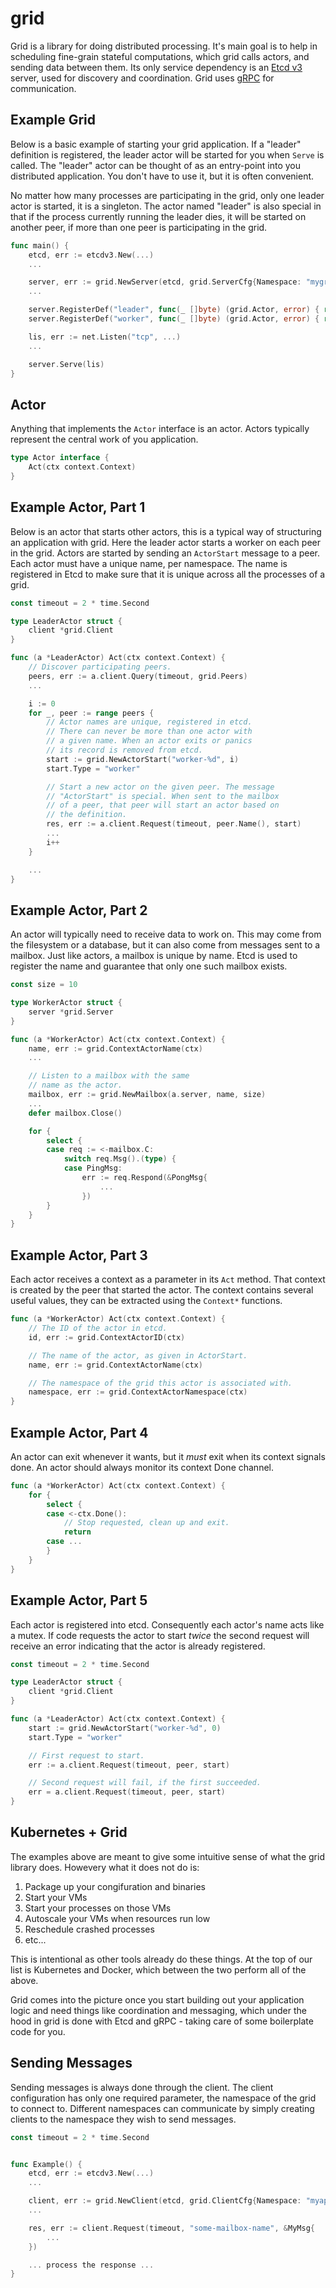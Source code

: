grid
====

Grid is a library for doing distributed processing. It's main goal is to help
in scheduling fine-grain stateful computations, which grid calls actors, and
sending data between them. Its only service dependency is an
[Etcd v3](https://github.com/coreos/etcd) server, used for discovery and
coordination. Grid uses [gRPC](http://www.grpc.io/) for communication.

## Example Grid
Below is a basic example of starting your grid application. If a "leader"
definition is registered, the leader actor will be started for you when
`Serve` is called. The "leader" actor can be thought of as an entry-point
into you distributed application. You don't have to use it, but it is often
convenient. 

No matter how many processes are participating in the grid, only one leader
actor is started, it is a singleton.  The actor named "leader" is also special
in that if the process currently running the leader dies, it will be started
on another peer, if more than one peer is participating in the grid.

```go
func main() {
    etcd, err := etcdv3.New(...)
    ...

    server, err := grid.NewServer(etcd, grid.ServerCfg{Namespace: "mygrid"})
    ...

    server.RegisterDef("leader", func(_ []byte) (grid.Actor, error) { return &LeaderActor{...}, nil })
    server.RegisterDef("worker", func(_ []byte) (grid.Actor, error) { return &WorkerActor{...}, nil })

    lis, err := net.Listen("tcp", ...)
    ...

    server.Serve(lis)
}

```

## Actor
Anything that implements the `Actor` interface is an actor. Actors typically
represent the central work of you application.

```go
type Actor interface {
    Act(ctx context.Context)
}
```

## Example Actor, Part 1
Below is an actor that starts other actors, this is a typical way of structuring
an application with grid. Here the leader actor starts a worker on each peer in
the grid. Actors are started by sending an `ActorStart` message to a peer.
Each actor must have a unique name, per namespace. The name is registered in Etcd
to make sure that it is unique across all the processes of a grid.

```go
const timeout = 2 * time.Second

type LeaderActor struct {
    client *grid.Client
}

func (a *LeaderActor) Act(ctx context.Context) {
    // Discover participating peers.
    peers, err := a.client.Query(timeout, grid.Peers)
    ...

    i := 0
    for _, peer := range peers {
        // Actor names are unique, registered in etcd.
        // There can never be more than one actor with
        // a given name. When an actor exits or panics
        // its record is removed from etcd.
        start := grid.NewActorStart("worker-%d", i)
        start.Type = "worker"

        // Start a new actor on the given peer. The message
        // "ActorStart" is special. When sent to the mailbox
        // of a peer, that peer will start an actor based on
        // the definition.
        res, err := a.client.Request(timeout, peer.Name(), start)
        ...
        i++
    }

    ...
}
```

## Example Actor, Part 2
An actor will typically need to receive data to work on. This may come
from the filesystem or a database, but it can also come from messages
sent to a mailbox. Just like actors, a mailbox is unique by name. Etcd
is used to register the name and guarantee that only one such mailbox
exists.

```go
const size = 10

type WorkerActor struct {
    server *grid.Server
}

func (a *WorkerActor) Act(ctx context.Context) {
    name, err := grid.ContextActorName(ctx)
    ...

    // Listen to a mailbox with the same
    // name as the actor.
    mailbox, err := grid.NewMailbox(a.server, name, size)
    ...
    defer mailbox.Close()

    for {
        select {
        case req := <-mailbox.C:
            switch req.Msg().(type) {
            case PingMsg:
                err := req.Respond(&PongMsg{
                    ...
                })
        }
    }
}
```

## Example Actor, Part 3
Each actor receives a context as a parameter in its `Act` method. That context
is created by the peer that started the actor. The context contains several
useful values, they can be extracted using the `Context*` functions.

```go
func (a *WorkerActor) Act(ctx context.Context) {
    // The ID of the actor in etcd.
    id, err := grid.ContextActorID(ctx)

    // The name of the actor, as given in ActorStart.
    name, err := grid.ContextActorName(ctx)

    // The namespace of the grid this actor is associated with.
    namespace, err := grid.ContextActorNamespace(ctx)
}
```

## Example Actor, Part 4
An actor can exit whenever it wants, but it *must* exit when its context
signals done. An actor should always monitor its context Done channel.

```go
func (a *WorkerActor) Act(ctx context.Context) {
    for {
        select {
        case <-ctx.Done():
            // Stop requested, clean up and exit.
            return
        case ...
        }
    }
}
```

## Example Actor, Part 5
Each actor is registered into etcd. Consequently each actor's name acts like
a mutex. If code requests the actor to start *twice* the second request will
receive an error indicating that the actor is already registered.

```go
const timeout = 2 * time.Second

type LeaderActor struct {
    client *grid.Client
}

func (a *LeaderActor) Act(ctx context.Context) {
    start := grid.NewActorStart("worker-%d", 0)
    start.Type = "worker"

    // First request to start.
    err := a.client.Request(timeout, peer, start)

    // Second request will fail, if the first succeeded.
    err = a.client.Request(timeout, peer, start)
}
```

## Kubernetes + Grid
The examples above are meant to give some intuitive sense of what the grid
library does. Howevery what it does not do is:

 1. Package up your congifuration and binaries
 1. Start your VMs
 1. Start your processes on those VMs
 1. Autoscale your VMs when resources run low
 1. Reschedule crashed processes
 1. etc...

This is intentional as other tools already do these things. At the top of
our list is Kubernetes and Docker, which between the two perform all of the
above.

Grid comes into the picture once you start building out your application logic
and need things like coordination and messaging, which under the hood in grid
is done with Etcd and gRPC - taking care of some boilerplate code for you.

## Sending Messages
Sending messages is always done through the client. The client configuration
has only one required parameter, the namespace of the grid to connect to.
Different namespaces can communicate by simply creating clients to the
namespace they wish to send messages.

```go
const timeout = 2 * time.Second


func Example() {
    etcd, err := etcdv3.New(...)
    ...

    client, err := grid.NewClient(etcd, grid.ClientCfg{Namespace: "myapp"})
    ...

    res, err := client.Request(timeout, "some-mailbox-name", &MyMsg{
        ...
    })

    ... process the response ...
}
```
